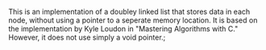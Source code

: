 This is an implementation of a doubley linked list that stores data in each node, without using a pointer to a seperate memory location. It is based on the implementation by Kyle Loudon in "Mastering Algorithms with C." However, it does not use simply a void pointer.;
